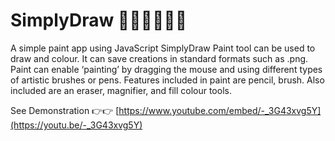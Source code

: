 # SimplyDraw 👩🏼‍🎨👩🏼‍🎨
A simple paint app using JavaScript 
SimplyDraw Paint tool can be used to draw and colour.
It can save creations in standard formats such as .png.
Paint can enable ‘painting’ by dragging the mouse and using different types of artistic brushes or pens. 
Features included in paint are pencil, brush. Also included are an eraser, magnifier, and fill colour tools.

See Demonstration 👉👉
[https://www.youtube.com/embed/-_3G43xvg5Y](https://youtu.be/-_3G43xvg5Y)
